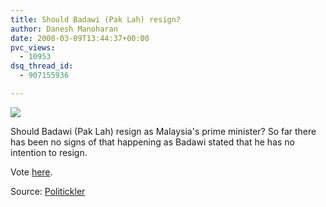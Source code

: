 ```yaml
---
title: Should Badawi (Pak Lah) resign?
author: Danesh Manoharan
date: 2008-03-09T13:44:37+00:00
pvc_views:
  - 10953
dsq_thread_id:
  - 907155936

---
```

![](http://farm3.static.flickr.com/2152/2321184420_204a05586a_o.jpg)

Should Badawi (Pak Lah) resign as Malaysia's prime minister? So far there has been no signs of that happening as Badawi stated that he has no intention to resign.

Vote [here][1].

Source: [Politickler][1]

 [1]: http://politickler.com/